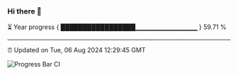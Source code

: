 ### Hi there 👋

⏳ Year progress { █████████████████▁▁▁▁▁▁▁▁▁▁▁▁▁ } 59.71 %

---

⏰ Updated on Tue, 06 Aug 2024 12:29:45 GMT

![Progress Bar CI](https://github.com/liununu/liununu/workflows/Progress%20Bar%20CI/badge.svg)
